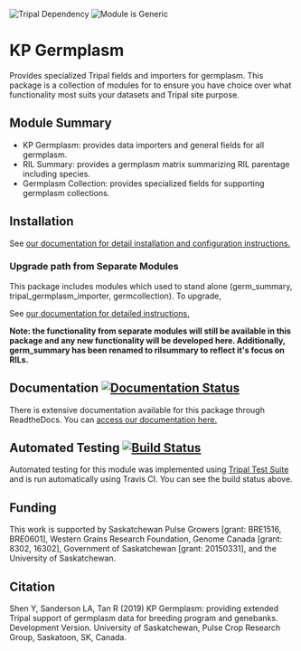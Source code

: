 ![Tripal Dependency](https://img.shields.io/badge/tripal-%3E=3.0-brightgreen)
![Module is Generic](https://img.shields.io/badge/generic-tested%20manually-yellow)

# KP Germplasm

Provides specialized Tripal fields and importers for germplasm. This package is a collection of modules for to ensure you have choice over what functionality most suits your datasets and Tripal site purpose.

## Module Summary

 - KP Germplasm: provides data importers and general fields for all germplasm.
 - RIL Summary: provides a germplasm matrix summarizing RIL parentage including species.
 - Germplasm Collection: provides specialized fields for supporting germplasm collections.

## Installation

See [our documentation for detail installation and configuration instructions.](https://kp-germplasm.readthedocs.io/en/latest/install/install.html)

### Upgrade path from Separate Modules
This package includes modules which used to stand alone (germ_summary, tripal_germplasm_importer, germcollection). To upgrade,

See [our documentation for detailed instructions.](https://kp-germplasm.readthedocs.io/en/latest/install/install.html#upgrade-path-from-separate-modules)

**Note: the functionality from separate modules will still be available in this package and any new functionality will be developed here. Additionally, germ_summary has been renamed to rilsummary to reflect it's focus on RILs.**

## Documentation [![Documentation Status](https://readthedocs.org/projects/kp-germplasm/badge/?version=latest)](https://kp-germplasm.readthedocs.io/en/latest/?badge=latest)

There is extensive documentation available for this package through ReadtheDocs. You can [access our documentation here.](https://kp-germplasm.readthedocs.io/en/latest/index.html)

## Automated Testing [![Build Status](https://travis-ci.org/UofS-Pulse-Binfo/kp_germplasm.svg?branch=7.x-3.x)](https://travis-ci.org/UofS-Pulse-Binfo/kp_germplasm)

Automated testing for this module was implemented using [Tripal Test Suite](https://github.com/tripal/TripalTestSuite) and is run automatically using Travis CI. You can see the build status above.

## Funding

This work is supported by Saskatchewan Pulse Growers [grant: BRE1516, BRE0601], Western Grains Research Foundation, Genome Canada [grant: 8302, 16302], Government of Saskatchewan [grant: 20150331], and the University of Saskatchewan.

## Citation

Shen Y, Sanderson LA, Tan R (2019) KP Germplasm: providing extended Tripal support of germplasm data for breeding program and genebanks. Development Version. University of Saskatchewan, Pulse Crop Research Group, Saskatoon, SK, Canada.
